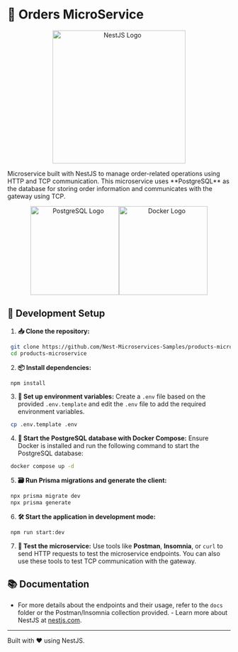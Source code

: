 # 🛒 Orders MicroService

<p align="center"><img src="https://nestjs.com/img/logo_text.svg" alt="NestJS Logo" width="300"/></p> Microservice built with NestJS to manage order-related operations using HTTP and TCP communication. This microservice uses **PostgreSQL** as the database for storing order information and communicates with the gateway using TCP.

<p align="center"><img src="https://www.vectorlogo.zone/logos/postgresql/postgresql-ar21.svg" alt="PostgreSQL Logo" width="200"/><img src="https://www.vectorlogo.zone/logos/docker/docker-ar21.svg" alt="Docker Logo" width="200"/></p>

## 🚀 Development Setup

1. **📥 Clone the repository:**
```bash
 git clone https://github.com/Nest-Microservices-Samples/products-microservice.git
 cd products-microservice
 ```

2. **📦 Install dependencies:**
```bash
 npm install
```

3. **🔧 Set up environment variables:** Create a `.env` file based on the provided `.env.template` and edit the `.env` file to add the required environment variables.
```bash
 cp .env.template .env
 ```

4. **🐳 Start the PostgreSQL database with Docker Compose:** Ensure Docker is installed and run the following command to start the PostgreSQL database:
```bash
 docker compose up -d
```

5. **🗃️ Run Prisma migrations and generate the client:**
```bash
 npx prisma migrate dev
 npx prisma generate
```

6. **🛠️ Start the application in development mode:**
```bash
 npm run start:dev
```

7. **🧪 Test the microservice:** Use tools like **Postman**, **Insomnia**, or `curl` to send HTTP requests to test the microservice endpoints. You can also use these tools to test TCP communication with the gateway.

## 📚 Documentation

- For more details about the endpoints and their usage, refer to the `docs` folder or the Postman/Insomnia collection provided. - Learn more about NestJS at [nestjs.com](https://nestjs.com).

---

Built with ❤️ using NestJS.
